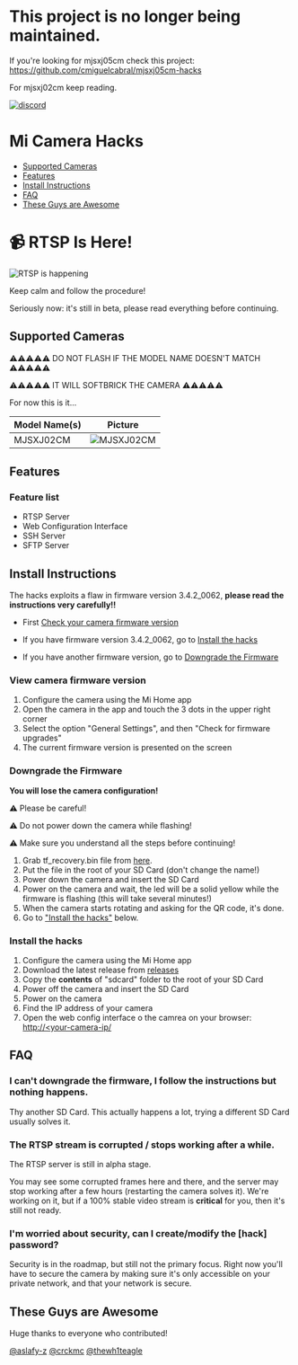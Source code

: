 # This project is no longer being maintained.

If you're looking for mjsxj05cm check this project: https://github.com/cmiguelcabral/mjsxj05cm-hacks

For mjsxj02cm keep reading.

[![discord](https://img.shields.io/discord/713125176971231233?label=discord)](http://discord.gg/qggupzu)

# Mi Camera Hacks

- [Supported Cameras](#supported-cameras)
- [Features](#features)
- [Install Instructions](#install-instructions)
- [FAQ](#faq)
- [These Guys are Awesome](#these-guys-are-awesome)

# 📹 RTSP Is Here!
![RTSP is happening](images/itshappening.gif)

Keep calm and follow the procedure!

Seriously now: it's still in beta, please read everything before continuing.

## Supported Cameras
⚠️⚠️⚠️⚠️⚠️ DO NOT FLASH IF THE MODEL NAME DOESN'T MATCH ⚠️⚠️⚠️⚠️⚠️

⚠️⚠️⚠️⚠️⚠️ IT WILL SOFTBRICK THE CAMERA ⚠️⚠️⚠️⚠️⚠️

For now this is it...

Model Name(s) | Picture
--- | ---
MJSXJ02CM|![MJSXJ02CM](images/MJSXJ02CM.jpg)


## Features
### Feature list
- RTSP Server
- Web Configuration Interface
- SSH Server
- SFTP Server

## Install Instructions
The hacks exploits a flaw in firmware version 3.4.2_0062, **please read the instructions very carefully!!**

- First [Check your camera firmware version](#view-camera-firmware-version)

- If you have firmware version 3.4.2_0062, go to [Install the hacks](#install-the-hacks)

- If you have another firmware version, go to [Downgrade the Firmware](#downgrade-the-firmware)

### View camera firmware version
1. Configure the camera using the Mi Home app
2. Open the camera in the app and touch the 3 dots in the upper right corner
3. Select the option "General Settings", and then "Check for firmware upgrades"
4. The current firmware version is presented on the screen

### Downgrade the Firmware
**You will lose the camera configuration!**

⚠️ Please be careful!

⚠️ Do not power down the camera while flashing!

⚠️ Make sure you understand all the steps before continuing!

1. Grab tf_recovery.bin file from [here](https://github.com/telmomarques/xiaomi-360-1080p-hacks/raw/master/firmware/3.4.2_0062/tf_recovery.img).
2. Put the file in the root of your SD Card (don't change the name!)
3. Power down the camera and insert the SD Card
4. Power on the camera and wait, the led will be a solid yellow while the firmware is flashing (this will take several minutes!)
6. When the camera starts rotating and asking for the QR code, it's done.
7. Go to ["Install the hacks"](#install-the-hacks) below.

### Install the hacks
1. Configure the camera using the Mi Home app
2. Download the latest release from [releases](https://github.com/telmomarques/xiaomi-360-1080p-hacks/releases)
3. Copy the **contents** of "sdcard" folder to the root of your SD Card
4. Power off the camera and insert the SD Card
5. Power on the camera
6. Find the IP address of your camera
7. Open the web config interface o the camrea on your browser: [http://<your-camera-ip/](http://<your-camera-ip/)

## FAQ

### I can't downgrade the firmware, I follow the instructions but nothing happens.
Thy another SD Card. This actually happens a lot, trying a different SD Card usually solves it.

### The RTSP stream is corrupted / stops working after a while.
The RTSP server is still in alpha stage.

You may see some corrupted frames here and there, and the server may stop working after a few hours (restarting the camera solves it). We're working on it, but if a 100% stable video stream is **critical** for you, then it's still not ready.

### I'm worried about security, can I create/modify the [hack] password?

Security is in the roadmap, but still not the primary focus. Right now you'll have to secure the camera by making sure it's only accessible on your private network, and that your network is secure.

## These Guys are Awesome
Huge thanks to everyone who contributed!

[@aslafy-z](https://github.com/aslafy-z)
[@crckmc](https://github.com/crckmc)
[@thewh1teagle](https://github.com/thewh1teagle)
